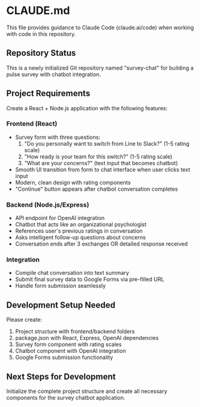 # CLAUDE.md

This file provides guidance to Claude Code (claude.ai/code) when working with code in this repository.

## Repository Status

This is a newly initialized Git repository named "survey-chat" for building a pulse survey with chatbot integration.

## Project Requirements

Create a React + Node.js application with the following features:

### Frontend (React)
- Survey form with three questions:
  1. "Do you personally want to switch from Line to Slack?" (1-5 rating scale)
  2. "How ready is your team for this switch?" (1-5 rating scale)  
  3. "What are your concerns?" (text input that becomes chatbot)
- Smooth UI transition from form to chat interface when user clicks text input
- Modern, clean design with rating components
- "Continue" button appears after chatbot conversation completes

### Backend (Node.js/Express)
- API endpoint for OpenAI integration
- Chatbot that acts like an organizational psychologist
- References user's previous ratings in conversation
- Asks intelligent follow-up questions about concerns
- Conversation ends after 3 exchanges OR detailed response received

### Integration
- Compile chat conversation into text summary
- Submit final survey data to Google Forms via pre-filled URL
- Handle form submission seamlessly

## Development Setup Needed

Please create:
1. Project structure with frontend/backend folders
2. package.json with React, Express, OpenAI dependencies
3. Survey form component with rating scales
4. Chatbot component with OpenAI integration
5. Google Forms submission functionality

## Next Steps for Development

Initialize the complete project structure and create all necessary components for the survey chatbot application.